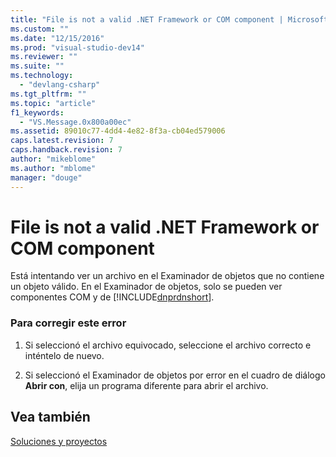 ```yaml
---
title: "File is not a valid .NET Framework or COM component | Microsoft Docs"
ms.custom: ""
ms.date: "12/15/2016"
ms.prod: "visual-studio-dev14"
ms.reviewer: ""
ms.suite: ""
ms.technology: 
  - "devlang-csharp"
ms.tgt_pltfrm: ""
ms.topic: "article"
f1_keywords: 
  - "VS.Message.0x800a00ec"
ms.assetid: 89010c77-4dd4-4e82-8f3a-cb04ed579006
caps.latest.revision: 7
caps.handback.revision: 7
author: "mikeblome"
ms.author: "mblome"
manager: "douge"
---
```

# File is not a valid .NET Framework or COM component
Está intentando ver un archivo en el Examinador de objetos que no contiene un objeto válido.  En el Examinador de objetos, solo se pueden ver componentes COM y de [!INCLUDE[dnprdnshort](../code-quality/includes/dnprdnshort_md.md)].  
  
### Para corregir este error  
  
1.  Si seleccionó el archivo equivocado, seleccione el archivo correcto e inténtelo de nuevo.  
  
2.  Si seleccionó el Examinador de objetos por error en el cuadro de diálogo **Abrir con**, elija un programa diferente para abrir el archivo.  
  
## Vea también  
 [Soluciones y proyectos](../ide/solutions-and-projects-in-visual-studio.md)